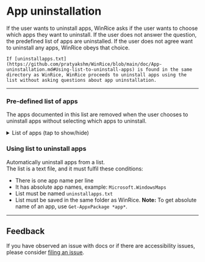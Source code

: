 # App uninstallation 

If the user wants to uninstall apps, WinRice asks if the user wants to choose which apps they want to uninstall.
If the user does not answer the question, the predefined list of apps are uninstalled.
If the user does not agree want to uninstall any apps, WinRice obeys that choice.

```P.S.A.:
If [uninstallapps.txt](https://github.com/pratyakshm/WinRice/blob/main/doc/App-uninstallation.md#Using-list-to-uninstall-apps) is found in the same directory as WinRice, WinRice proceeds to uninstall apps using the list without asking questions about app uninstallation.
```
***

### Pre-defined list of apps
The apps documented in this list are removed when the user chooses to uninstall apps without selecting which apps to uninstall.
<details><summary>List of apps (tap to show/hide)</summary>
  
- 3D Viewer   
- Alarms & Clock
- Cortana  
- Camera  
- Connect
- Feedback Hub 
- Films & TV  
- Get Help      
- Get started  
- Groove Music 
- HEVC Video Extensions
- Mail and Calendar  
- Messaging  
- Maps  
- Microsoft OneDrive (64-bit variants can also be uninstalled)
- Microsoft News  
- Microsoft Solitaire Collection  
- Mixed Reality Portal
- Network Speed Test
- OneConnect  
- OneNote  
- Office
- Office Lens
- Paint 3D  
- Power Automate Desktop
- Print 3D
- People  
- Sway
- Sticky Notes  
- Skype
- Voice Recorder
- Whiteboard
- Weather
- Xbox
- Xbox Game bar
</details>

### Using list to uninstall apps
Automatically uninstall apps from a list.  
The list is a text file, and it must fulfil these conditions:
- There is one app name per line
- It has absolute app names, example: `Microsoft.WindowsMaps`
- List must be named `uninstallapps.txt`
- List must be saved in the same folder as WinRice.
**Note:** To get absolute name of an app, use `Get-AppxPackage *app*`.

***

## Feedback
If you have observed an issue with docs or if there are accessibility issues, please consider [filing an issue](https://github.com/pratyakshm/WinRice/issues/new?assignees=pratyakshm&labels=Issue-Docs&template=doc_issue.yaml&title=Docs+issue%3A+).